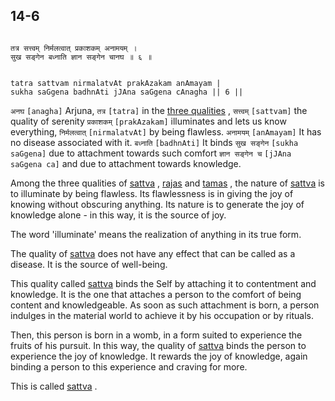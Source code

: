 ## 14-6


```shloka-sa

तत्र सत्त्वम् निर्मलत्वात् प्रकाशकम् अनामयम् ।
सुख सङ्गेन बध्नाति ज्ञान सङ्गेन चानघ ॥ ६ ॥

```
```shloka-sa-hk

tatra sattvam nirmalatvAt prakAzakam anAmayam |
sukha saGgena badhnAti jJAna saGgena cAnagha || 6 ||

```
`अनघ` `[anagha]` Arjuna, `तत्र` `[tatra]` in the 
[three qualities](satva_rajas_tamas)
, `सत्त्वम्` `[sattvam]` the quality of serenity `प्रकाशकम्` `[prakAzakam]` illuminates and lets us know everything, `निर्मलत्वात्` `[nirmalatvAt]` by being flawless. `अनामयम्` `[anAmayam]` It has no disease associated with it. `बध्नाति` `[badhnAti]` It binds `सुख सङ्गेन` `[sukha saGgena]` due to attachment towards such comfort `ज्ञान सङ्गेन च` `[jJAna saGgena ca]` and due to attachment towards knowledge.

<a name='sattva'></a>
Among the three qualities of 
[sattva](sattva)
, 
[rajas](rajas)
 and 
[tamas](tamas)
, the nature of 
[sattva](sattva)
 is to illuminate by being flawless. Its flawlessness is in giving the joy of knowing without obscuring anything. Its nature is to generate the joy of knowledge alone - in this way, it is the source of joy. 

The word 'illuminate' means the realization of anything in its true form.




The quality of 
[sattva](sattva)
 does not have any effect that can be called as a disease. It is the source of well-being.

This quality called 
[sattva](sattva)
 binds the Self by attaching it to contentment and knowledge. It is the one that attaches a person to the comfort of being content and knowledgeable. As soon as such attachment is born, a person indulges in the material world to achieve it by his occupation or by rituals.

Then, this person is born in a womb, in a form suited to experience the fruits of his pursuit. In this way, the quality of 
[sattva](sattva)
 binds the person to experience the joy of knowledge. It rewards the joy of knowledge, again binding a person to this experience and craving for more. 

This is called 
[sattva](sattva)
.


